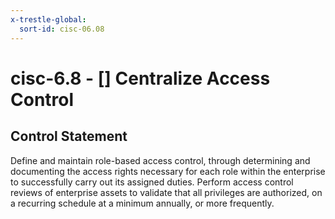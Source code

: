 ```yaml
---
x-trestle-global:
  sort-id: cisc-06.08
---
```


# cisc-6.8 - \[\] Centralize Access Control

## Control Statement

Define and maintain role-based access control, through determining and documenting the access rights necessary for each role within the enterprise to successfully carry out its assigned duties. Perform access control reviews of enterprise assets to validate that all privileges are authorized, on a recurring schedule at a minimum annually, or more frequently.

